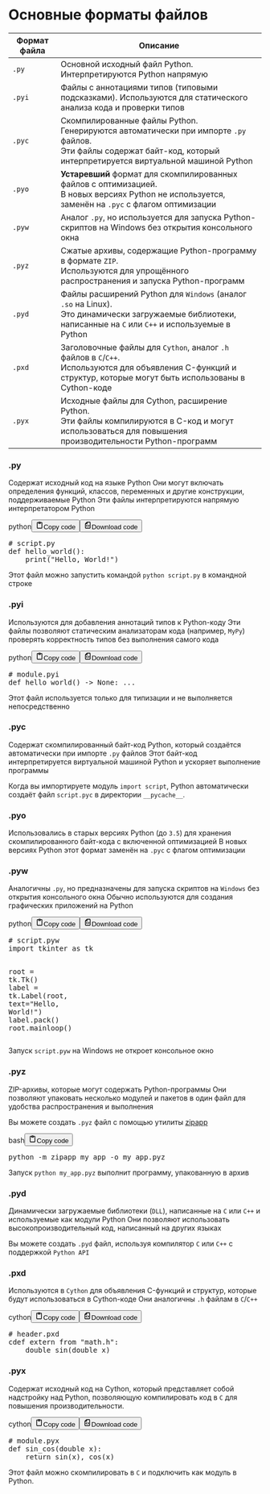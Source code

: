 <h1>Основные форматы файлов</h1>
<table>
<thead>
<tr>
<th>Формат файла</th>
<th>Описание</th>
</tr>
</thead>
<tbody>
<tr>
<td><code>.py</code></td>
<td>Основной исходный файл Python. Интерпретируются Python напрямую</td>
</tr>
<tr>
<td><code>.pyi</code></td>
<td>Файлы с аннотациями типов (типовыми подсказками). Используются для статического анализа кода и проверки типов</td>
</tr>
<tr>
<td><code>.pyc</code></td>
<td>Скомпилированные файлы Python.<br>Генерируются автоматически при импорте <code>.py</code> файлов.<br>Эти файлы содержат байт-код, который интерпретируется виртуальной машиной Python</td>
</tr>
<tr>
<td><code>.pyo</code></td>
<td><strong>Устаревший</strong> формат для скомпилированных файлов с оптимизацией.<br>В новых версиях Python не используется, заменён на <code>.pyc</code> с флагом оптимизации</td>
</tr>
<tr>
<td><code>.pyw</code></td>
<td>Аналог <code>.py</code>, но используется для запуска Python-скриптов на Windows без открытия консольного окна</td>
</tr>
<tr>
<td><code>.pyz</code></td>
<td>Сжатые архивы, содержащие Python-программу в формате <code>ZIP</code>.<br>Используются для упрощённого распространения и запуска Python-программ</td>
</tr>
<tr>
<td><code>.pyd</code></td>
<td>Файлы расширений Python для <code>Windows</code> (аналог <code>.so</code> на Linux).<br>Это динамически загружаемые библиотеки, написанные на <code>C</code> или <code>C++</code> и используемые в Python</td>
</tr>
<tr>
<td><code>.pxd</code></td>
<td>Заголовочные файлы для <code>Cython</code>, аналог <code>.h</code> файлов в <code>C</code>/<code>C++</code>.<br>Используются для объявления C-функций и структур, которые могут быть использованы в Cython-коде</td>
</tr>
<tr>
<td><code>.pyx</code></td>
<td>Исходные файлы для Cython, расширение Python.<br>Эти файлы компилируются в C-код и могут использоваться для повышения производительности Python-программ</td>
</tr>
</tbody>
</table>
<h3>.py</h3>
<p>Содержат исходный код на языке Python
Они могут включать определения функций, классов, переменных и другие конструкции, поддерживаемые Python
Эти файлы интерпретируются напрямую интерпретатором Python</p>
<div class="code_element"><div class="lang_line"><text>python</text><button class="copy_code_button" onclick="CopyCode(this)"><svg style="width: 1.2em;height: 1.2em;" aria-hidden="true" xmlns="http://www.w3.org/2000/svg" fill="none" viewBox="0 0 24 24"><path stroke="currentColor" stroke-linecap="round" stroke-linejoin="round" stroke-width="2" d="M15 4h3a1 1 0 0 1 1 1v15a1 1 0 0 1-1 1H6a1 1 0 0 1-1-1V5a1 1 0 0 1 1-1h3m0 3h6m-5-4v4h4V3h-4Z"/></svg><text class="unselectable">Copy code</text></button><button class="download_code_button" onclick="DownloadCode(this, `script.py`)"><svg style="width: 1.2em;height: 1.2em;" aria-hidden="true" xmlns="http://www.w3.org/2000/svg" fill="none" viewBox="0 0 24 24"><path stroke="currentColor" stroke-linecap="round" stroke-linejoin="round" stroke-width="2" d="M10 3v4a1 1 0 0 1-1 1H5m5 4-2 2 2 2m4-4 2 2-2 2m5-12v16a1 1 0 0 1-1 1H6a1 1 0 0 1-1-1V7.914a1 1 0 0 1 .293-.707l3.914-3.914A1 1 0 0 1 9.914 3H18a1 1 0 0 1 1 1Z"/></svg><text class="unselectable">Download code</text></button></div><div class="code language-python"><div class="highlight"><pre><span></span><span class="c1"># script.py</span>
<span class="k">def</span> <span class="nf">hello_world</span><span class="p">():</span>
    <span class="nb">print</span><span class="p">(</span><span class="s2">&quot;Hello, World!&quot;</span><span class="p">)</span>
</pre></div></div></div>

<p>Этот файл можно запустить командой <code>python script.py</code> в командной строке</p>
<h3>.pyi</h3>
<p>Используются для добавления аннотаций типов к Python-коду
Эти файлы позволяют статическим анализаторам кода (например, <code>MyPy</code>)
проверять корректность типов без выполнения самого кода</p>
<div class="code_element"><div class="lang_line"><text>python</text><button class="copy_code_button" onclick="CopyCode(this)"><svg style="width: 1.2em;height: 1.2em;" aria-hidden="true" xmlns="http://www.w3.org/2000/svg" fill="none" viewBox="0 0 24 24"><path stroke="currentColor" stroke-linecap="round" stroke-linejoin="round" stroke-width="2" d="M15 4h3a1 1 0 0 1 1 1v15a1 1 0 0 1-1 1H6a1 1 0 0 1-1-1V5a1 1 0 0 1 1-1h3m0 3h6m-5-4v4h4V3h-4Z"/></svg><text class="unselectable">Copy code</text></button><button class="download_code_button" onclick="DownloadCode(this, `module.pyi`)"><svg style="width: 1.2em;height: 1.2em;" aria-hidden="true" xmlns="http://www.w3.org/2000/svg" fill="none" viewBox="0 0 24 24"><path stroke="currentColor" stroke-linecap="round" stroke-linejoin="round" stroke-width="2" d="M10 3v4a1 1 0 0 1-1 1H5m5 4-2 2 2 2m4-4 2 2-2 2m5-12v16a1 1 0 0 1-1 1H6a1 1 0 0 1-1-1V7.914a1 1 0 0 1 .293-.707l3.914-3.914A1 1 0 0 1 9.914 3H18a1 1 0 0 1 1 1Z"/></svg><text class="unselectable">Download code</text></button></div><div class="code language-python"><div class="highlight"><pre><span></span><span class="c1"># module.pyi</span>
<span class="k">def</span> <span class="nf">hello_world</span><span class="p">()</span> <span class="o">-&gt;</span> <span class="kc">None</span><span class="p">:</span> <span class="o">...</span>
</pre></div></div></div>

<p>Этот файл используется только для типизации и не выполняется непосредственно</p>
<h3>.pyc</h3>
<p>Содержат скомпилированный байт-код Python, который создаётся автоматически при импорте <code>.py</code> файлов
Этот байт-код интерпретируется виртуальной машиной Python и ускоряет выполнение программы</p>
<p>Когда вы импортируете модуль <code>import script</code>, Python автоматически создаёт файл <code>script.pyc</code> в директории <code>__pycache__</code>.</p>
<h3>.pyo</h3>
<p>Использовались в старых версиях Python (до <code>3.5</code>) для хранения скомпилированного байт-кода с включенной оптимизацией
В новых версиях Python этот формат заменён на <code>.pyc</code> с флагом оптимизации</p>
<h3>.pyw</h3>
<p>Аналогичны <code>.py</code>, но предназначены для запуска скриптов на <code>Windows</code> без открытия консольного окна
Обычно используются для создания графических приложений на Python</p>
<div class="code_element"><div class="lang_line"><text>python</text><button class="copy_code_button" onclick="CopyCode(this)"><svg style="width: 1.2em;height: 1.2em;" aria-hidden="true" xmlns="http://www.w3.org/2000/svg" fill="none" viewBox="0 0 24 24"><path stroke="currentColor" stroke-linecap="round" stroke-linejoin="round" stroke-width="2" d="M15 4h3a1 1 0 0 1 1 1v15a1 1 0 0 1-1 1H6a1 1 0 0 1-1-1V5a1 1 0 0 1 1-1h3m0 3h6m-5-4v4h4V3h-4Z"/></svg><text class="unselectable">Copy code</text></button><button class="download_code_button" onclick="DownloadCode(this, `script.pyw`)"><svg style="width: 1.2em;height: 1.2em;" aria-hidden="true" xmlns="http://www.w3.org/2000/svg" fill="none" viewBox="0 0 24 24"><path stroke="currentColor" stroke-linecap="round" stroke-linejoin="round" stroke-width="2" d="M10 3v4a1 1 0 0 1-1 1H5m5 4-2 2 2 2m4-4 2 2-2 2m5-12v16a1 1 0 0 1-1 1H6a1 1 0 0 1-1-1V7.914a1 1 0 0 1 .293-.707l3.914-3.914A1 1 0 0 1 9.914 3H18a1 1 0 0 1 1 1Z"/></svg><text class="unselectable">Download code</text></button></div><div class="code language-python"><div class="highlight"><pre><span></span><span class="c1"># script.pyw</span>
<span class="kn">import</span> <span class="nn">tkinter</span> <span class="k">as</span> <span class="nn">tk</span>

<span class="n">root</span> <span class="o">=</span> <span class="n">tk</span><span class="o">.</span><span class="n">Tk</span><span class="p">()</span>
<span class="n">label</span> <span class="o">=</span> <span class="n">tk</span><span class="o">.</span><span class="n">Label</span><span class="p">(</span><span class="n">root</span><span class="p">,</span> <span class="n">text</span><span class="o">=</span><span class="s2">&quot;Hello, World!&quot;</span><span class="p">)</span>
<span class="n">label</span><span class="o">.</span><span class="n">pack</span><span class="p">()</span>
<span class="n">root</span><span class="o">.</span><span class="n">mainloop</span><span class="p">()</span>
</pre></div></div></div>
<p>Запуск <code>script.pyw</code> на Windows не откроет консольное окно</p>
<h3>.pyz</h3>
<p>ZIP-архивы, которые могут содержать Python-программы
Они позволяют упаковать несколько модулей и пакетов в один файл для удобства распространения и выполнения</p>
<p>Вы можете создать <code>.pyz</code> файл с помощью утилиты <a target="_self" href="?Languages/Python/Libraries/Python/zipapp.md" class="wikilink">zipapp</a></p>
<div class="code_element"><div class="lang_line"><text>bash</text><button class="copy_code_button" onclick="CopyCode(this)"><svg style="width: 1.2em;height: 1.2em;" aria-hidden="true" xmlns="http://www.w3.org/2000/svg" fill="none" viewBox="0 0 24 24"><path stroke="currentColor" stroke-linecap="round" stroke-linejoin="round" stroke-width="2" d="M15 4h3a1 1 0 0 1 1 1v15a1 1 0 0 1-1 1H6a1 1 0 0 1-1-1V5a1 1 0 0 1 1-1h3m0 3h6m-5-4v4h4V3h-4Z"/></svg><text class="unselectable">Copy code</text></button></div><div class="code language-bash"><div class="highlight"><pre><span></span>python<span class="w"> </span>-m<span class="w"> </span>zipapp<span class="w"> </span>my_app<span class="w"> </span>-o<span class="w"> </span>my_app.pyz
</pre></div></div></div>

<p>Запуск <code>python my_app.pyz</code> выполнит программу, упакованную в архив</p>
<h3>.pyd</h3>
<p>Динамически загружаемые библиотеки (<code>DLL</code>),
написанные на <code>C</code> или <code>C++</code> и используемые как модули Python
Они позволяют использовать высокопроизводительный код, написанный на других языках</p>
<p>Вы можете создать <code>.pyd</code> файл, используя компилятор <code>C</code> или <code>C++</code> с поддержкой <code>Python API</code></p>
<h3>.pxd</h3>
<p>Используются в <code>Cython</code> для объявления C-функций и структур, которые будут использоваться в Cython-коде
Они аналогичны <code>.h</code> файлам в <code>C</code>/<code>C++</code></p>
<div class="code_element"><div class="lang_line"><text>cython</text><button class="copy_code_button" onclick="CopyCode(this)"><svg style="width: 1.2em;height: 1.2em;" aria-hidden="true" xmlns="http://www.w3.org/2000/svg" fill="none" viewBox="0 0 24 24"><path stroke="currentColor" stroke-linecap="round" stroke-linejoin="round" stroke-width="2" d="M15 4h3a1 1 0 0 1 1 1v15a1 1 0 0 1-1 1H6a1 1 0 0 1-1-1V5a1 1 0 0 1 1-1h3m0 3h6m-5-4v4h4V3h-4Z"/></svg><text class="unselectable">Copy code</text></button><button class="download_code_button" onclick="DownloadCode(this, `header.pxd`)"><svg style="width: 1.2em;height: 1.2em;" aria-hidden="true" xmlns="http://www.w3.org/2000/svg" fill="none" viewBox="0 0 24 24"><path stroke="currentColor" stroke-linecap="round" stroke-linejoin="round" stroke-width="2" d="M10 3v4a1 1 0 0 1-1 1H5m5 4-2 2 2 2m4-4 2 2-2 2m5-12v16a1 1 0 0 1-1 1H6a1 1 0 0 1-1-1V7.914a1 1 0 0 1 .293-.707l3.914-3.914A1 1 0 0 1 9.914 3H18a1 1 0 0 1 1 1Z"/></svg><text class="unselectable">Download code</text></button></div><div class="code language-cython"><div class="highlight"><pre><span></span><span class="c"># header.pxd</span>
<span class="k">cdef</span> <span class="kr">extern</span> <span class="k">from</span> <span class="s">&quot;math.h&quot;</span><span class="p">:</span>
    <span class="n">double</span> <span class="n">sin</span><span class="p">(</span><span class="n">double</span> <span class="n">x</span><span class="p">)</span>
</pre></div></div></div>

<h3>.pyx</h3>
<p>Содержат исходный код на Cython, который представляет собой надстройку над Python,
позволяющую компилировать код в <code>C</code> для повышения производительности.</p>
<div class="code_element"><div class="lang_line"><text>cython</text><button class="copy_code_button" onclick="CopyCode(this)"><svg style="width: 1.2em;height: 1.2em;" aria-hidden="true" xmlns="http://www.w3.org/2000/svg" fill="none" viewBox="0 0 24 24"><path stroke="currentColor" stroke-linecap="round" stroke-linejoin="round" stroke-width="2" d="M15 4h3a1 1 0 0 1 1 1v15a1 1 0 0 1-1 1H6a1 1 0 0 1-1-1V5a1 1 0 0 1 1-1h3m0 3h6m-5-4v4h4V3h-4Z"/></svg><text class="unselectable">Copy code</text></button><button class="download_code_button" onclick="DownloadCode(this, `module.pyx`)"><svg style="width: 1.2em;height: 1.2em;" aria-hidden="true" xmlns="http://www.w3.org/2000/svg" fill="none" viewBox="0 0 24 24"><path stroke="currentColor" stroke-linecap="round" stroke-linejoin="round" stroke-width="2" d="M10 3v4a1 1 0 0 1-1 1H5m5 4-2 2 2 2m4-4 2 2-2 2m5-12v16a1 1 0 0 1-1 1H6a1 1 0 0 1-1-1V7.914a1 1 0 0 1 .293-.707l3.914-3.914A1 1 0 0 1 9.914 3H18a1 1 0 0 1 1 1Z"/></svg><text class="unselectable">Download code</text></button></div><div class="code language-cython"><div class="highlight"><pre><span></span><span class="c"># module.pyx</span>
<span class="k">def</span> <span class="nf">sin_cos</span><span class="p">(</span><span class="n">double</span> <span class="n">x</span><span class="p">):</span>
    <span class="k">return</span> <span class="n">sin</span><span class="p">(</span><span class="n">x</span><span class="p">),</span> <span class="n">cos</span><span class="p">(</span><span class="n">x</span><span class="p">)</span>
</pre></div></div></div>

<p>Этот файл можно скомпилировать в <code>C</code> и подключить как модуль в Python.</p>
